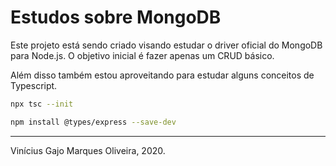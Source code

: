 # Estudos sobre MongoDB

Este projeto está sendo criado visando estudar o driver oficial do MongoDB para Node.js. O objetivo inicial é fazer apenas um CRUD básico.

Além disso também estou aproveitando para estudar alguns conceitos de Typescript.

```bash
npx tsc --init

npm install @types/express --save-dev
```

---

Vinícius Gajo Marques Oliveira, 2020.